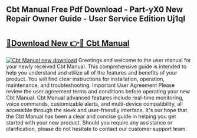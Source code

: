 ## Cbt Manual Free Pdf Download - Part-yX0 New Repair Owner Guide - User Service Edition Uj1qI

# <h2><a href="http://bc4082.oget.top/?id=Cbt+Manual">🔗Download New 👉🔴 Cbt Manual</a></h2>

[![Cbt Manual new download](https://i.imgur.com/5g1atiW.png)](http://bc4082.oget.top/?id=Cbt+Manual)
Greetings and welcome to the user manual for your newly received Cbt Manual. This comprehensive guide is intended to help you understand and utilize all of the features and benefits of your product. You will find clear instructions for installation, operation, maintenance, and troubleshooting. Important User Agreement Please review the user agreement terms and conditions before operating your new Cbt Manual. Cbt Manual advanced features include real-time monitoring, voice commands, customizable alerts, and multi-device compatibility, all accessible through the sleek and user-friendly interface. It's our hope that the Cbt Manual has been a clear and concise guide in helping you get started with your new product. Should you require any assistance or clarification, please do not hesitate to contact our customer support team.
